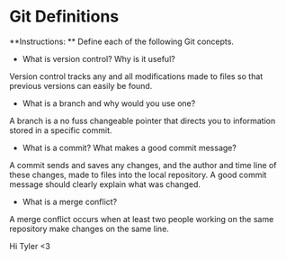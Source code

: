 # Git Definitions

**Instructions: ** Define each of the following Git concepts.

* What is version control?  Why is it useful?

Version control tracks any and all modifications made to files so that previous versions can easily be found.

* What is a branch and why would you use one?

A branch is a no fuss changeable pointer that directs you to information stored in a specific commit.

* What is a commit? What makes a good commit message?

A commit sends and saves any changes, and the author and time line of these changes, made to files into the local repository. A good commit message should clearly explain what was changed.

* What is a merge conflict?

A merge conflict occurs when at least two people working on the same repository make changes on the same line.

Hi Tyler <3